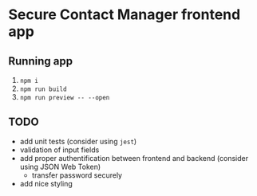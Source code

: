# Secure Contact Manager frontend app

## Running app

1. `npm i`
2. `npm run build`
3. `npm run preview -- --open`

## TODO

* add unit tests (consider using `jest`)
* validation of input fields
* add proper authentification between frontend and backend (consider using JSON Web Token)
  * transfer password securely
* add nice styling

